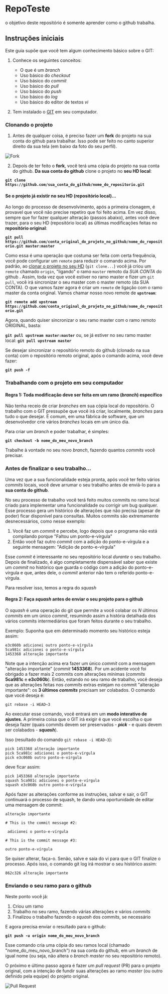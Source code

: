 # RepoTeste
o objetivo deste repositório é somente aprender como o github trabalha.

## Instruções iniciais

Este guia supõe que você tem algum conhecimento básico sobre o GIT:
1. Conhece os seguintes conceitos:
    - O que é um *_branch_*
    - Uso básico do *_checkout_*
    - Uso básico do *_commit_*
    - Uso básico do *_pull_*
    - Uso básico do *_push_*
    - Uso básico do *_log_*
    - Uso básico do editor de textos *_vi_*
    
2. Tem instalado o [GIT](https://git-scm.com/downloads) em seu computador.

### <span id="clonando_o_projeto">Clonando o projeto</span>

1. Antes de qualquer coisa, é preciso fazer um **fork** do projeto na sua conta do github para trabalhar. Isso pode ser feito no canto superior direito da sua tela (em baixo da foto do seu perfil).

![Fork](/assets/img/trabalhando_com_git/fork.png)

2. Depois de ter feito o **fork**, você terá uma cópia do projeto na sua conta do github. **Da sua conta do github** clone o projeto no **seu HD local**:

**`git clone https://github.com/sua_conta_do_github/nome_do_repositorio.git`**

#### Se o projeto já existir no seu HD (repositório local)...

Ao longo do processo de desenvolvimento, após a primeira clonagem, é provavel que você não precise repetiro que foi feito acima. Em vez disso, sempre que for fazer qualquer alteração (passos abaixo), antes você deve trazer, para o seu HD (repositório local) as últimas modificações feitas no **repositório original**:

**`git pull https://github.com/conta_original_do_projeto_no_github/nome_do_repositorio.git master:master`**

Como essa é uma operação que costuma ser feita com certa frequência, você pode configurar um `remote` para reduzir o comando acima. Por padrão, ao <a href="#clonando_o_projeto">clonar o projeto no seu HD</a> (`git clone...`) você já criou um `remote` chamado `origin`, "ligando" o ramo `master` remoto da *SUA CONTA* do github . Assim, toda vez que você estiver no ramo master e fizer um `git pull`, você irá sincronizar o seu master com o master remoto (da SUA CONTA). O que vamos fazer agora é criar um `remote` de ligação com o ramo master da conta original. Vamos chamar nosso novo remote de **`upstream`**: 

**`git remote add upstream https://github.com/conta_original_do_projeto_no_github/nome_do_repositorio.git`**

Agora, quando quiser sincronizar o seu ramo master com o ramo remoto ORIGINAL, basta:

**`git pull upstream master:master`** ou, se já estiver no seu ramo master local: **`git pull upstream master`**

Se desejar sincronizar o repositório remoto do github (clonado na sua conta) com o repositório remoto original, após o comando acima, você deve fazer:

**`git push -f`**

### Trabalhando com o projeto em seu computador

#### Regra 1: Toda modificação deve ser feita em um ramo (_branch_) específico

Não tenha receio de criar _branches_ em sua cópia local do repositório. O trabalho com o GIT pressupõe que você irá criar, localmente, _branches_ para tudo o que desejar. É comum, em uma fábrica de software, que um desenvolvedor crie vários _branches_ locais em um único dia.

Para criar um _branch_ e poder trabalhar, é simples:

**`git checkout -b nome_do_meu_novo_branch`**

Trabalhe à vontade no seu novo _branch_, fazendo quantos _commits_ você precisar.

### Antes de finalizar o seu trabalho...

Uma vez que a sua funcionalidade esteja pronta, após você ter feito vários _commits_ locais, você deve arrumar o seu trabalho antes de enviá-lo para a **sua conta do github**.

No seu processo de trabalho você terá feito muitos commits no ramo local criado para implementar uma funcionalidade ou corrigir um  bug qualquer. Esse processo gera um histórico de alterações que não precisa (apesar de poder) ficar disponível para consultas. Muitos commits são extremamente desnecessários, como nesse exemplo:
  1. Você faz um _commit_ e percebe, logo depois que o programa não está compilando porque "Faltou um ponto-e-vírgula"
  2. Então você faz outro _commit_ com a adição do ponto-e-vírgula e a seguinte mensagem: "Adição de ponto-e-vírgula"
  
Esse _commit_ é interessante no seu repositório local _durante_ o seu trabalho. Depois de finalizado, é algo completamente dispensável saber que existe um _commit_ no histórico que guarda o código com a adição do ponto-e-vírgula e que, antes dele, o _commit_ anterior não tem o referido ponto-e-vírgula.

Para resolver isso, temos a regra do _squash_

#### Regra 2: Faça _squash_ antes de enviar o seu projeto para o github

O _squash_ é uma operação do git que permite a você colabar os _N_ últimos _commits_ em um único _commit_, resumindo assim a história detalhada dos vários commits intermediários que foram feitos durante o seu trabalho.

Exemplo: Suponha que em determinado momento seu histórico esteja assim:

```
e3c060b adicionei outro ponto-e-vírgula
5ca981c adicionei o ponto-e-vírgula
1453368 alteração importante
```
Note que a intenção acima era fazer um único _commit_ com a mensagem "alteração importante" (_commit_ **1453368**). Por um acidente você foi obrigado a fazer mais 2 commits com alterações mínimas (_commits_ **5ca981c** e **e3c060b**). Então, estando no seu ramo de trabalho, você deseja que as alterações feitas nos _commits_ extras estejam no commit "alteração importante": os **3 últimos _commits_** precisam ser colabados. O comando que você deseja é:

`git rebase -i HEAD~3`

Ao executar esse comando, você entrará em um **modo interativo de ajustes**. A primeira coisa que o GIT irá exigir é que você escolha o que deseja fazer (quais commits devem ser preservados - **_pick_** - e quais devem ser colabados - **_squash_**).

Isso (resultado do comando `git rebase -i HEAD~3`):
```
pick 1453368 alteração importante
pick 5ca981c adicionei o ponto-e-vírgula
pick e3c060b outro ponto-e-vírgula
```

deve ficar assim:
```
pick 1453368 alteração importante
squash 5ca981c adicionei o ponto-e-vírgula
squash e3c060b outro ponto-e-vírgula
```

Após fazer as alterações conforme as instruções, salvar e sair, o GIT continuará o processo de squash, te dando uma oportunidade de editar uma mensagem de commit:

```
alteração importante

# This is the commit message #2:

 adicionei o ponto-e-vírgula

# This is the commit message #3:

outro ponto-e-vírgula

```

Se quiser alterar, faça-o. Senão, salve e saia do vi para que o GIT finalize o processo. Após isso, o comando git log irá mostrar o seu histórico assim:

`862c326 alteração importante`

### Enviando o seu ramo para o github

Neste ponto você já:

1. Criou um ramo
2. Trabalho no seu ramo, fazendo várias alterações e vários _commits_
3. Finalizou o trabalho fazendo o _squash_ dos _commits_, se necessário

E agora precisa enviar o resultado para o github:

**`git push -u origin nome_do_meu_novo_branch`**

Esse comando cria uma cópia do seu ramos local (chamado "nome_do_meu_novo_branch") na sua conta do github, em um _branch_ de igual nome (ou seja, não altera o _branch master_ no seu repositório remoto).

O próximo e último passo agora é fazer um *_pull request_* (PR) para o projeto original, com a intenção de fundir suas alterações ao ramo _master_ (ou outro definido pela equipe) do projeto original.

![Pull Request](/assets/img/trabalhando_com_git/PullRequest.png)

